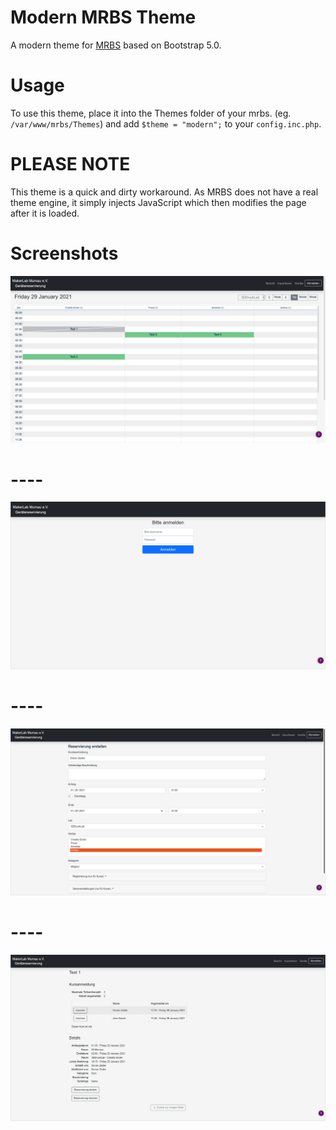 # Modern MRBS Theme
A modern theme for [MRBS](https://mrbs.sourceforge.io/) based on Bootstrap 5.0.

# Usage
To use this theme, place it into the Themes folder of your mrbs. (eg. `/var/www/mrbs/Themes`) and add `$theme = "modern";` to your `config.inc.php`.

# PLEASE NOTE
This theme is a quick and dirty workaround. As MRBS does not have a real theme engine, it simply injects JavaScript which then modifies the page after it is loaded.

# Screenshots
![Days](https://github.com/Itsblue/modern-mrbs-theme/blob/main/screenshots/dayView.png)
# ----
![Login](https://github.com/Itsblue/modern-mrbs-theme/blob/main/screenshots/login.png)
# ----
![createEntry](https://github.com/Itsblue/modern-mrbs-theme/blob/main/screenshots/createEntry.png)
# ----
![entryDetails](https://github.com/Itsblue/modern-mrbs-theme/blob/main/screenshots/entryDetails.png)
